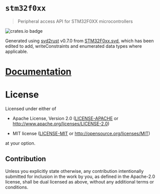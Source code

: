 # `stm32f0xx`
> Peripheral access API for STM32F0XX microcontrollers

![crates.io badge](https://img.shields.io/crates/v/stm32f0xx.svg)

Generated using [svd2rust] v0.7.0 from [STM32F0xx.svd], which has been
edited to add, writeConstraints and enumerated data types where
applicable.

[STM32F0xx.svd]: resources/STM32F0xx.svd
[svd2rust]: https://github.com/japaric/svd2rust

# [Documentation](https://docs.rs/stm32f0xx/)

# License

Licensed under either of

- Apache License, Version 2.0 ([LICENSE-APACHE](LICENSE-APACHE) or
  http://www.apache.org/licenses/LICENSE-2.0)

- MIT license ([LICENSE-MIT](LICENSE-MIT) or http://opensource.org/licenses/MIT)

at your option.

## Contribution

Unless you explicitly state otherwise, any contribution intentionally submitted
for inclusion in the work by you, as defined in the Apache-2.0 license, shall be
dual licensed as above, without any additional terms or conditions.
